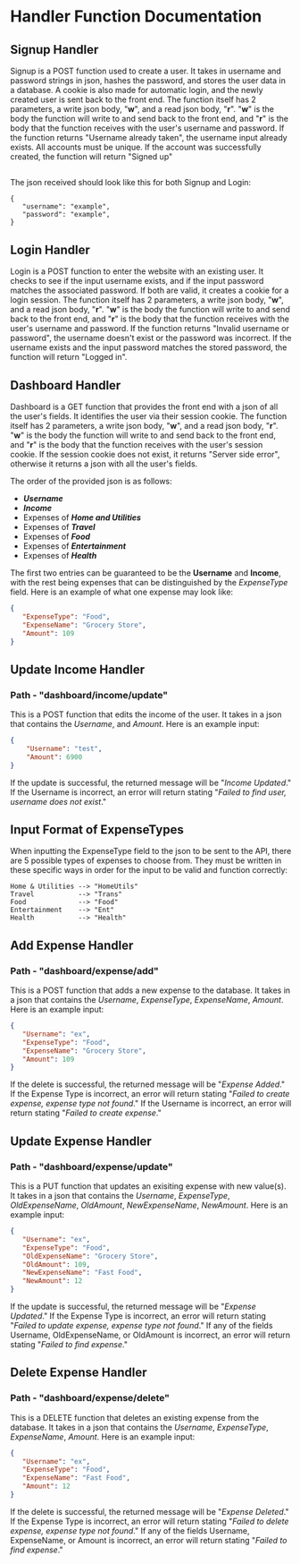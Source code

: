 # Handler Function Documentation
## Signup Handler
Signup is a POST function used to create a user. It takes in username and password strings in json, hashes the password, and stores the user data in a database. A cookie is also made for automatic login, and the newly created user is sent back to the front end.
The function itself has 2 parameters, a write json body, "**w**", and a read json body, "**r**". "**w**" is the body the function will write to and send back to the front end, and "**r**" is the body that the function receives with the user's username and password.
If the function returns "Username already taken", the username input already exists. All accounts must be unique. If the account was successfully created, the function will return "Signed up"

##

The json received should look like this for both Signup and Login:
```
{
   "username": "example",
   "password": "example",
}
```
## Login Handler
Login is a POST function to enter the website with an existing user. It checks to see if the input username exists, and if the input password matches the associated password. If both are valid, it creates a cookie for a login session.
The function itself has 2 parameters, a write json body, "**w**", and a read json body, "**r**". "**w**" is the body the function will write to and send back to the front end, and "**r**" is the body that the function receives with the user's username and password.
If the function returns "Invalid username or password", the username doesn't exist or the password was incorrect. If the username exists and the input password matches the stored password, the function will return "Logged in".

## Dashboard Handler
Dashboard is a GET function that provides the front end with a json of all the user's fields. It identifies the user via their session cookie.
The function itself has 2 parameters, a write json body, "**w**", and a read json body, "**r**". "**w**" is the body the function will write to and send back to the front end, and "**r**" is the body that the function receives with the user's session cookie.
If the session cookie does not exist, it returns "Server side error", otherwise it returns a json with all the user's fields.

The order of the provided json is as follows:
- ***Username***
- ***Income***
- Expenses of ***Home and Utilities***
- Expenses of ***Travel***
- Expenses of ***Food***
- Expenses of ***Entertainment***
- Expenses of ***Health***

The first two entries can be guaranteed to be the **Username** and **Income**, with the rest being expenses that can be distinguished by the *ExpenseType* field. Here is an example of what one expense may look like:

```JSON
{
   "ExpenseType": "Food",
   "ExpenseName": "Grocery Store",
   "Amount": 109
}
```


## Update Income Handler
### Path - "dashboard/income/update"
This is a POST function that edits the income of the user. It takes in a json that contains the *Username*, and *Amount*. Here is an example input:
```JSON
{
    "Username": "test",
    "Amount": 6900
}
```
If the update is successful, the returned message will be "*Income Updated*." If the Username is incorrect, an error will return stating "*Failed to find user, username does not exist*."


## Input Format of ExpenseTypes
When inputting the ExpenseType field to the json to be sent to the API, there are 5 possible types of expenses to choose from. They must be written in these specific ways in order for the input to be valid and function correctly:
```
Home & Utilities --> "HomeUtils"
Travel           --> "Trans"
Food             --> "Food"
Entertainment    --> "Ent"
Health           --> "Health"
```


## Add Expense Handler
### Path - "dashboard/expense/add"
This is a POST function that adds a new expense to the database. It takes in a json that contains the *Username*, *ExpenseType*, *ExpenseName*, *Amount*. Here is an example input:
```JSON
{
   "Username": "ex",
   "ExpenseType": "Food",
   "ExpenseName": "Grocery Store",
   "Amount": 109
}
```
If the delete is successful, the returned message will be "*Expense Added*." If the Expense Type is incorrect, an error will return stating "*Failed to create expense, expense type not found*." If the Username is incorrect, an error will return stating "*Failed to create expense*."


## Update Expense Handler
### Path - "dashboard/expense/update"
This is a PUT function that updates an exisiting expense with new value(s). It takes in a json that contains the *Username*, *ExpenseType*, *OldExpenseName*, *OldAmount*, *NewExpenseName*, *NewAmount*. Here is an example input:
```JSON
{
   "Username": "ex",
   "ExpenseType": "Food",
   "OldExpenseName": "Grocery Store",
   "OldAmount": 109,
   "NewExpenseName": "Fast Food",
   "NewAmount": 12
}
```
If the update is successful, the returned message will be "*Expense Updated*." If the Expense Type is incorrect, an error will return stating "*Failed to update expense, expense type not found*." If any of the fields Username, OldExpenseName, or OldAmount is incorrect, an error will return stating "*Failed to find expense*."


## Delete Expense Handler
### Path - "dashboard/expense/delete"
This is a DELETE function that deletes an existing expense from the database. It takes in a json that contains the *Username*, *ExpenseType*, *ExpenseName*, *Amount*. Here is an example input:
```JSON
{
   "Username": "ex",
   "ExpenseType": "Food",
   "ExpenseName": "Fast Food",
   "Amount": 12
}
```
If the delete is successful, the returned message will be "*Expense Deleted*." If the Expense Type is incorrect, an error will return stating "*Failed to delete expense, expense type not found*." If any of the fields Username, ExpenseName, or Amount is incorrect, an error will return stating "*Failed to find expense*."